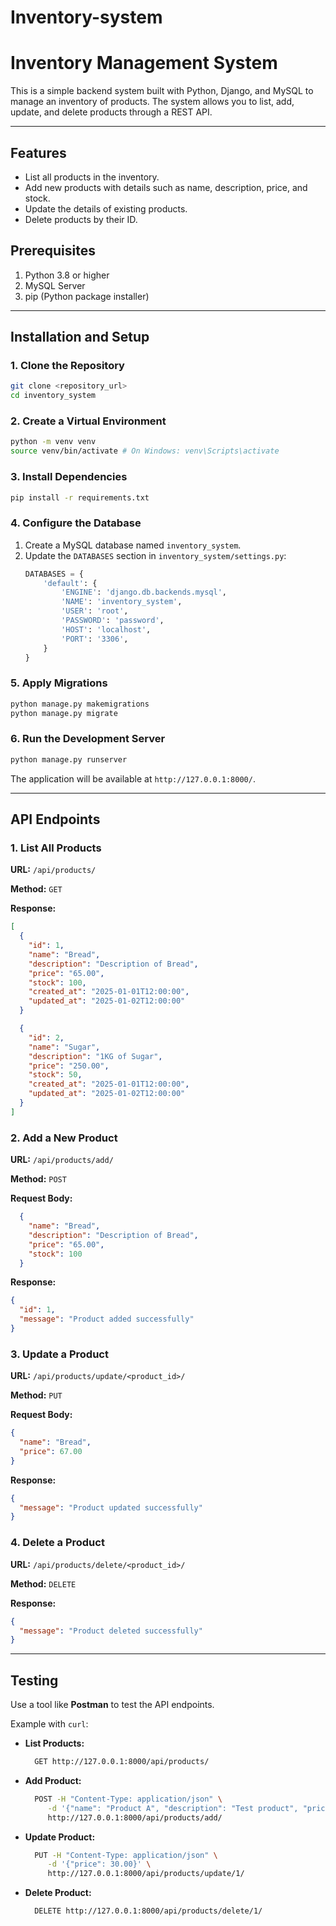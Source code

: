 # Inventory-system

# Inventory Management System

This is a simple backend system built with Python, Django, and MySQL to manage an inventory of products. The system allows you to list, add, update, and delete products through a REST API.

---

## Features

- List all products in the inventory.
- Add new products with details such as name, description, price, and stock.
- Update the details of existing products.
- Delete products by their ID.


## Prerequisites

1. Python 3.8 or higher
2. MySQL Server
3. pip (Python package installer)

---

## Installation and Setup

### 1. Clone the Repository
```bash
git clone <repository_url>
cd inventory_system
```

### 2. Create a Virtual Environment
```bash
python -m venv venv
source venv/bin/activate # On Windows: venv\Scripts\activate
```

### 3. Install Dependencies
```bash
pip install -r requirements.txt
```

### 4. Configure the Database

1. Create a MySQL database named `inventory_system`.
2. Update the `DATABASES` section in `inventory_system/settings.py`:
   ```python
   DATABASES = {
       'default': {
           'ENGINE': 'django.db.backends.mysql',
           'NAME': 'inventory_system',
           'USER': 'root',
           'PASSWORD': 'password',
           'HOST': 'localhost',
           'PORT': '3306',
       }
   }
   ```

### 5. Apply Migrations
```bash
python manage.py makemigrations
python manage.py migrate
```

### 6. Run the Development Server
```bash
python manage.py runserver
```

The application will be available at `http://127.0.0.1:8000/`.

---

## API Endpoints

### 1. List All Products
**URL:** `/api/products/`

**Method:** `GET`

**Response:**
```json
[
  {
    "id": 1,
    "name": "Bread",
    "description": "Description of Bread",
    "price": "65.00",
    "stock": 100,
    "created_at": "2025-01-01T12:00:00",
    "updated_at": "2025-01-02T12:00:00"
  }

  {
    "id": 2,
    "name": "Sugar",
    "description": "1KG of Sugar",
    "price": "250.00",
    "stock": 50,
    "created_at": "2025-01-01T12:00:00",
    "updated_at": "2025-01-02T12:00:00"
  }
]
```

### 2. Add a New Product
**URL:** `/api/products/add/`

**Method:** `POST`

**Request Body:**
```json
  {
    "name": "Bread",
    "description": "Description of Bread",
    "price": "65.00",
    "stock": 100
  }
```

**Response:**
```json
{
  "id": 1,
  "message": "Product added successfully"
}
```

### 3. Update a Product
**URL:** `/api/products/update/<product_id>/`

**Method:** `PUT`

**Request Body:**
```json
{
  "name": "Bread",
  "price": 67.00
}
```

**Response:**
```json
{
  "message": "Product updated successfully"
}
```

### 4. Delete a Product
**URL:** `/api/products/delete/<product_id>/`

**Method:** `DELETE`

**Response:**
```json
{
  "message": "Product deleted successfully"
}
```

---

## Testing

Use a tool like **Postman** to test the API endpoints.

Example with `curl`:

- **List Products:**
  ```bash
    GET http://127.0.0.1:8000/api/products/
  ```

- **Add Product:**
  ```bash
    POST -H "Content-Type: application/json" \
       -d '{"name": "Product A", "description": "Test product", "price": 20.50, "stock": 50}' \
       http://127.0.0.1:8000/api/products/add/
  ```

- **Update Product:**
  ```bash
    PUT -H "Content-Type: application/json" \
       -d '{"price": 30.00}' \
       http://127.0.0.1:8000/api/products/update/1/
  ```

- **Delete Product:**
  ```bash
    DELETE http://127.0.0.1:8000/api/products/delete/1/
  ```


